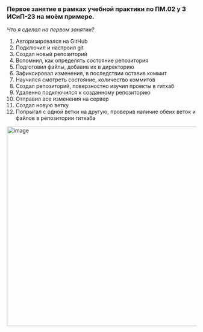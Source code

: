 ### Первое занятие в рамках учебной практики по ПМ.02 у 3 ИСиП-23 на моём примере.
_Что я сделал на первом занятии?_
1) Авторизировался на GitHub
2) Подключил и настроил git
3) Создал новый репозиторий
4) Вспомнил, как определять состояние репозитория
5) Подготовил файлы, добавив их в директорию
6) Зафиксировал изменения, в последствии оставив коммит
7) Научился смотреть состояние, количество коммитов
8) Создал репозиторий, поверзностно изучил проекты в гитхаб
9) Удаленно подключился к созданному репозиторию
10) Отправил все изменения на сервер
11) Создал новую ветку
12) Попрыгал с одной ветки на другую, проверив наличие обеих веток и файлов в репозитории гитхаба
<img width="800" height="530" alt="image" src="https://github.com/user-attachments/assets/f5deaebc-8158-432f-8318-a142bc33e2a5"/>
